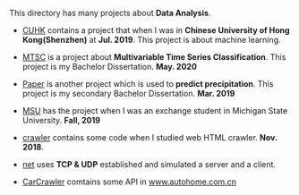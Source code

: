 This directory has many projects about **Data Analysis**.

+ [CUHK](https://github.com/HaiyangYu1999/CodeBackup/tree/master/python/CUHK) contains a project that when I was in **Chinese University of Hong Kong(Shenzhen)** at **Jul. 2019**. This project is about machine learning.
+ [MTSC](https://github.com/HaiyangYu1999/CodeBackup/tree/master/python/MTSC) is a project about **Multivariable Time Series Classification**. This project is my Bachelor Dissertation.  **May. 2020**
+ [Paper](https://github.com/HaiyangYu1999/CodeBackup/tree/master/python/Paper) is another project which is used to **predict precipitation**. This project is my secondary Bachelor Dissertation.  **Mar. 2019**
+ [MSU](https://github.com/HaiyangYu1999/CodeBackup/tree/master/python/MSU) has the project when I was an exchange student in Michigan State University. **Fall, 2019**
+ [crawler](https://github.com/HaiyangYu1999/CodeBackup/tree/master/python/crawler) contains some code when I studied web HTML crawler. **Nov. 2018**. 
+ [net](https://github.com/HaiyangYu1999/CodeBackup/tree/master/python/net) uses **TCP & UDP** established and simulated a server and a client. 

+ [CarCrawler](https://github.com/HaiyangYu1999/CodeBackup/tree/master/python/CarCrawler) comtains some API in www.autohome.com.cn